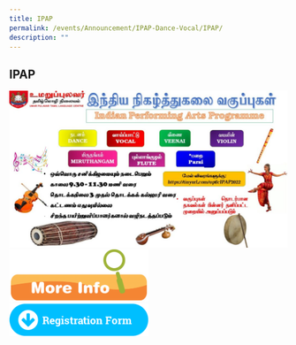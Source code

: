 ```yaml
---
title: IPAP
permalink: /events/Announcement/IPAP-Dance-Vocal/IPAP/
description: ""
---
```

## IPAP 


<a href="https://tinyurl.com/registrationIPAP2023">
<img alt="" src="/images/2022_IPAP-Slide-for-Publicizing_edit-1024x576.jpeg"></a>



<a href="/files/CCA-Regi-Info.pdf">
<img style="width: 50%;" src="/images/More-Info-1024x389.png"></a>

<br>

<a href="https://tinyurl.com/registrationIPAP2023">
<img style="width: 50%;" src="/images/Registration_Form_BVC.png"></a>